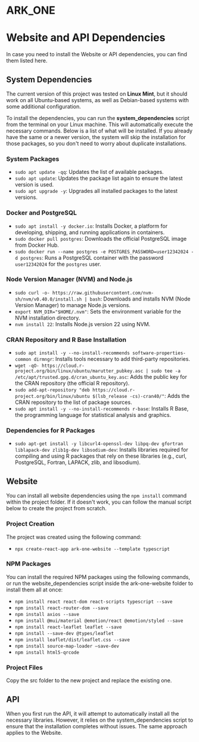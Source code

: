 # ARK_ONE

# Website and API Dependencies

In case you need to install the Website or API dependencies, you can find them listed here.

## System Dependencies

The current version of this project was tested on **Linux Mint**, but it should work on all Ubuntu-based systems, as well as Debian-based systems with some additional configuration.

To install the dependencies, you can run the **system_dependencies** script from the terminal on your Linux machine. This will automatically execute the necessary commands. Below is a list of what will be installed. If you already have the same or a newer version, the system will skip the installation for those packages, so you don't need to worry about duplicate installations.

### System Packages

- `sudo apt update -qq`: Updates the list of available packages.
- `sudo apt update`: Updates the package list again to ensure the latest version is used.
- `sudo apt upgrade -y`: Upgrades all installed packages to the latest versions.

### Docker and PostgreSQL

- `sudo apt install -y docker.io`: Installs Docker, a platform for developing, shipping, and running applications in containers.
- `sudo docker pull postgres`: Downloads the official PostgreSQL image from Docker Hub.
- `sudo docker run --name postgres -e POSTGRES_PASSWORD=user12342024 -d postgres`: Runs a PostgreSQL container with the password `user12342024` for the `postgres` user.

### Node Version Manager (NVM) and Node.js

- `sudo curl -o- https://raw.githubusercontent.com/nvm-sh/nvm/v0.40.0/install.sh | bash`: Downloads and installs NVM (Node Version Manager) to manage Node.js versions.
- `export NVM_DIR="$HOME/.nvm"`: Sets the environment variable for the NVM installation directory.
- `nvm install 22`: Installs Node.js version 22 using NVM.

### CRAN Repository and R Base Installation

- `sudo apt install -y --no-install-recommends software-properties-common dirmngr`: Installs tools necessary to add third-party repositories.
- `wget -qO- https://cloud.r-project.org/bin/linux/ubuntu/marutter_pubkey.asc | sudo tee -a /etc/apt/trusted.gpg.d/cran_ubuntu_key.asc`: Adds the public key for the CRAN repository (the official R repository).
- `sudo add-apt-repository "deb https://cloud.r-project.org/bin/linux/ubuntu $(lsb_release -cs)-cran40/"`: Adds the CRAN repository to the list of package sources.
- `sudo apt install -y --no-install-recommends r-base`: Installs R Base, the programming language for statistical analysis and graphics.

### Dependencies for R Packages

- `sudo apt-get install -y libcurl4-openssl-dev libpq-dev gfortran liblapack-dev zlib1g-dev libsodium-dev`: Installs libraries required for compiling and using R packages that rely on these libraries (e.g., curl, PostgreSQL, Fortran, LAPACK, zlib, and libsodium).

## Website

You can install all website dependencies using the `npm install` command within the project folder. If it doesn't work, you can follow the manual script below to create the project from scratch.
### Project Creation
The project was created using the following command:

- `npx create-react-app ark-one-website --template typescript`

### NPM Packages
You can install the required NPM packages using the following commands, or run the website_dependencies script inside the ark-one-website folder to install them all at once:

- `npm install react react-dom react-scripts typescript --save`
- `npm install react-router-dom --save`
- `npm install axios --save`
- `npm install @mui/material @emotion/react @emotion/styled --save`
- `npm install react-leaflet leaflet --save`
- `npm install --save-dev @types/leaflet`
- `npm install leaflet/dist/leaflet.css --save`
- `npm install source-map-loader –save-dev`
- `npm install html5-qrcode`

### Project Files
Copy the src folder to the new project and replace the existing one.

## API
When you first run the API, it will attempt to automatically install all the necessary libraries. However, it relies on the system_dependencies script to ensure that the installation completes without issues. The same approach applies to the Website.
